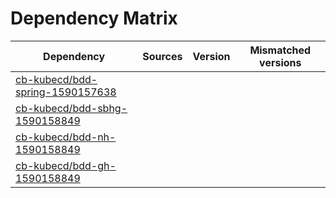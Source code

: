 # Dependency Matrix

Dependency | Sources | Version | Mismatched versions
---------- | ------- | ------- | -------------------
[cb-kubecd/bdd-spring-1590157638](https://github.com/cb-kubecd/bdd-spring-1590157638.git) |  | []() | 
[cb-kubecd/bdd-sbhg-1590158849](https://github.com/cb-kubecd/bdd-sbhg-1590158849.git) |  | []() | 
[cb-kubecd/bdd-nh-1590158849](https://github.com/cb-kubecd/bdd-nh-1590158849.git) |  | []() | 
[cb-kubecd/bdd-gh-1590158849](https://github.com/cb-kubecd/bdd-gh-1590158849.git) |  | []() | 
